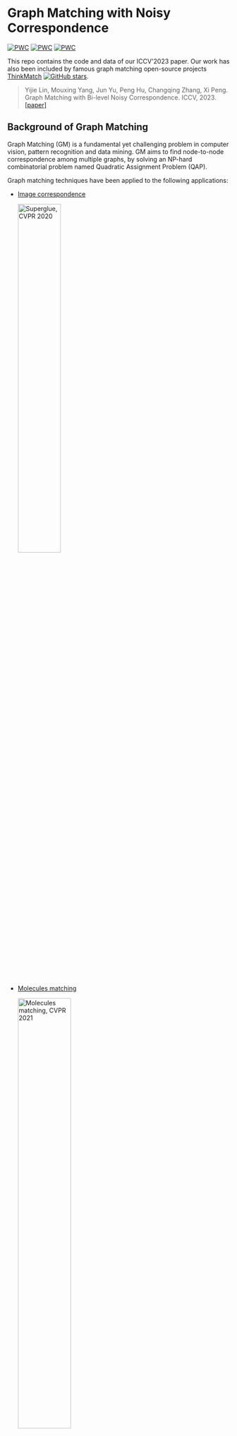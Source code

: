 # Graph Matching with Noisy Correspondence

[![PWC](https://img.shields.io/endpoint.svg?url=https://paperswithcode.com/badge/graph-matching-with-bi-level-noisy/graph-matching-on-pascal-voc)](https://paperswithcode.com/sota/graph-matching-on-pascal-voc?p=graph-matching-with-bi-level-noisy)
[![PWC](https://img.shields.io/endpoint.svg?url=https://paperswithcode.com/badge/graph-matching-with-bi-level-noisy/graph-matching-on-spair-71k)](https://paperswithcode.com/sota/graph-matching-on-spair-71k?p=graph-matching-with-bi-level-noisy)
[![PWC](https://img.shields.io/endpoint.svg?url=https://paperswithcode.com/badge/graph-matching-with-bi-level-noisy/graph-matching-on-willow-object-class)](https://paperswithcode.com/sota/graph-matching-on-willow-object-class?p=graph-matching-with-bi-level-noisy)


This repo contains the code and data of our ICCV'2023 paper. Our work has also been included by famous graph matching open-source projects [ThinkMatch](https://github.com/Thinklab-SJTU/ThinkMatch) 
[![GitHub stars](https://img.shields.io/github/stars/Thinklab-SJTU/ThinkMatch.svg?style=social&label=Star&maxAge=8640)](https://GitHub.com/Thinklab-SJTU/ThinkMatch/). 
> Yijie Lin, Mouxing Yang, Jun Yu, Peng Hu, Changqing Zhang, Xi Peng. Graph Matching with Bi-level Noisy Correspondence. ICCV, 2023.  [[paper]](https://arxiv.org/pdf/2212.04085.pdf) 





## Background of Graph Matching
Graph Matching (GM) is a fundamental yet challenging problem in computer vision, pattern recognition and data mining. GM aims to find node-to-node correspondence among multiple graphs, by solving an NP-hard combinatorial problem named Quadratic Assignment Problem (QAP).

Graph matching techniques have been applied to the following applications:

* [Image correspondence](https://arxiv.org/pdf/1911.11763.pdf)
  
  <img src="https://thinkmatch.readthedocs.io/en/latest/_images/superglue.png" alt="Superglue, CVPR 2020" width="45%">

* [Molecules matching](https://openaccess.thecvf.com/content/CVPR2021/papers/Wang_Combinatorial_Learning_of_Graph_Edit_Distance_via_Dynamic_Embedding_CVPR_2021_paper.pdf)

  <img src="https://thinkmatch.readthedocs.io/en/latest/_images/molecules.png" alt="Molecules matching, CVPR 2021" width="50%">

* and more...

## Introduction to Noisy Correspondence

In this paper, we introduce a novel and widely existing problem in graph matching (GM) and focus on the scenario of visual image keypoint matching. 
As shown below, the inaccurate annotations will inevitably lead to **Bi-level Noisy Correspondence (BNC)** problem. 
Due to the poor recognizability and viewpoint differences between images, it is inevitable to inaccurately annotate some keypoints with offset and confusion, leading to the mismatch between two associated nodes (NNC). The noisy node-to-node correspondence will further contaminate the edge-to-edge correspondence (ENC).

<img src="https://github.com/Lin-Yijie/Graph-Matching-Networks/blob/main/COMMON/docs/images/nc_example.png" alt="COMMON, ICCV 2023" width="80%">




## Get Started

### Docker (RECOMMENDED)

Some of the module needs C++ supporting and we highly encouraged to directly use the docker environment. Get the recommended docker image by
```bash
docker pull runzhongwang/thinkmatch:torch1.10.0-cuda11.3-cudnn8-pyg2.0.3-pygmtools0.3.8
docker run --gpus all --name thinkmatch -p 10000:22 -it runzhongwang/thinkmatch:torch1.10.0-cuda11.3-cudnn8-pyg2.0.3-pygmtools0.3.8
pip install ortools==9.4.1874
```

Note we train our model on a single 3090 GPU. The training time is about 9 hours for Pascal VOC and 4 hours for Spair71k.


### Manual configuration (for Ubuntu, NOT RECOMMENDED)
The below python environment is provided by [ThinkMatch](https://github.com/Thinklab-SJTU/ThinkMatch) and we do not guarantee the integrity.

1. Install and configure Pytorch 1.6 (with GPU support). 
1. Install ninja-build: ``apt-get install ninja-build``
1. Install python packages: 
    ```bash
    pip install tensorboardX scipy easydict pyyaml xlrd xlwt pynvml pygmtools
   ```
1. Install building tools for LPMP: 
    ```bash
    apt-get install -y findutils libhdf5-serial-dev git wget libssl-dev
    
    wget https://github.com/Kitware/CMake/releases/download/v3.19.1/cmake-3.19.1.tar.gz && tar zxvf cmake-3.19.1.tar.gz
    cd cmake-3.19.1 && ./bootstrap && make && make install
    ```

1. Install and build LPMP:
    ```bash
   python -m pip install git+https://git@github.com/rogerwwww/lpmp.git
   ```
   You may need ``gcc-9`` to successfully build LPMP. Here we provide an example installing and configuring ``gcc-9``: 
   ```bash
   apt-get update
   apt-get install -y software-properties-common
   add-apt-repository ppa:ubuntu-toolchain-r/test
   
   apt-get install -y gcc-9 g++-9
   update-alternatives --install /usr/bin/gcc gcc /usr/bin/gcc-9 60 --slave /usr/bin/g++ g++ /usr/bin/g++-9
   ```

1. Install torch-geometric:
    ```bash
    export CUDA=cu101
    export TORCH=1.6.0
    /opt/conda/bin/pip install torch-scatter==2.0.5 -f https://pytorch-geometric.com/whl/torch-${TORCH}+${CUDA}.html
    /opt/conda/bin/pip install torch-sparse==0.6.8 -f https://pytorch-geometric.com/whl/torch-${TORCH}+${CUDA}.html
    /opt/conda/bin/pip install torch-cluster==1.5.8 -f https://pytorch-geometric.com/whl/torch-${TORCH}+${CUDA}.html
    /opt/conda/bin/pip install torch-spline-conv==1.2.0 -f https://pytorch-geometric.com/whl/torch-${TORCH}+${CUDA}.html
    /opt/conda/bin/pip install torch-geometric==1.6.3
   ```

1. If you have configured ``gcc-9`` to build LPMP, be sure to switch back to ``gcc-7`` because this code repository is based on ``gcc-7``. Here is also an example:

    ```bash
    update-alternatives --remove gcc /usr/bin/gcc-9
   update-alternatives --install /usr/bin/gcc gcc /usr/bin/gcc-7 60 --slave /usr/bin/g++ g++ /usr/bin/g++-7
   ```

### Available datasets

Note: All following datasets can be automatically downloaded and unzipped by `pygmtools` in this code, but we recommend downloading the dataset yourself as it is much faster.

1. PascalVOC-Keypoint

    1. Download [VOC2011 dataset](http://host.robots.ox.ac.uk/pascal/VOC/voc2011/index.html) and make sure it looks like ``data/PascalVOC/TrainVal/VOCdevkit/VOC2011``
    
    1. Download keypoint annotation for VOC2011 from [Berkeley server](https://www2.eecs.berkeley.edu/Research/Projects/CS/vision/shape/poselets/voc2011_keypoints_Feb2012.tgz) or [google drive](https://drive.google.com/open?id=1D5o8rmnY1-DaDrgAXSygnflX5c-JyUWR) and make sure it looks like ``data/PascalVOC/annotations``
    
    1. The train/test split is available in ``data/PascalVOC/voc2011_pairs.npz``. **This file must be added manually.**

    Please cite the following papers if you use PascalVOC-Keypoint dataset:
    ```
    @article{EveringhamIJCV10,
      title={The pascal visual object classes (voc) challenge},
      author={Everingham, Mark and Van Gool, Luc and Williams, Christopher KI and Winn, John and Zisserman, Andrew},
      journal={International Journal of Computer Vision},
      volume={88},
      pages={303–338},
      year={2010}
    }
    
    @inproceedings{BourdevICCV09,
      title={Poselets: Body part detectors trained using 3d human pose annotations},
      author={Bourdev, L. and Malik, J.},
      booktitle={International Conference on Computer Vision},
      pages={1365--1372},
      year={2009},
      organization={IEEE}
    }
    ```
1. Willow-Object-Class
   
    1. Download [Willow-ObjectClass dataset](http://www.di.ens.fr/willow/research/graphlearning/WILLOW-ObjectClass_dataset.zip)
    
    1. Unzip the dataset and make sure it looks like ``data/WillowObject/WILLOW-ObjectClass``

    Please cite the following paper if you use Willow-Object-Class dataset:
    ```
    @inproceedings{ChoICCV13,
      author={Cho, Minsu and Alahari, Karteek and Ponce, Jean},
      title = {Learning Graphs to Match},
      booktitle = {International Conference on Computer Vision},
      pages={25--32},
      year={2013}
    }
    ```

1. SPair-71k

    1. Download [SPair-71k dataset](http://cvlab.postech.ac.kr/research/SPair-71k/)

    1. Unzip the dataset and make sure it looks like ``data/SPair-71k``

    Please cite the following papers if you use SPair-71k dataset:

    ```
    @article{min2019spair,
       title={SPair-71k: A Large-scale Benchmark for Semantic Correspondence},
       author={Juhong Min and Jongmin Lee and Jean Ponce and Minsu Cho},
       journal={arXiv prepreint arXiv:1908.10543},
       year={2019}
    }
    
    @InProceedings{min2019hyperpixel, 
       title={Hyperpixel Flow: Semantic Correspondence with Multi-layer Neural Features},
       author={Juhong Min and Jongmin Lee and Jean Ponce and Minsu Cho},
       booktitle={ICCV},
       year={2019}
    }
    ```
For more information, please see [pygmtools](https://pypi.org/project/pygmtools/).

## Run the Experiment


Run training and evaluation
```bash
python train_eval.py --cfg path/to/your/yaml
```

and replace ``path/to/your/yaml`` by path to your configuration file, e.g.
```bash
python train_eval.py --cfg experiments/vgg16_common_willow.yaml
```

Default configuration files are stored in``experiments/`` and you are welcomed to try your own configurations.

### File Organization

```
├── experiments
│   the hyperparameter setting of experiments
├── models
│     └── COMMON
│         the module and training pipeline of COMMON
│          ├── model.py
│          │   the implementation of training/evaluation procedures of COMMON
│          ├── model_config.py
│          │   the declaration of model hyperparameters
│          └── sconv_archs.py
│              the implementation of spline convolution (SpilneCNN) operations, the same with BBGM
├── src
│  the source code of the Graph Matching, from ThinkMatch
│      └── loss_func.py
│          the implementation of loss functions 
├── eval.py
|   evlaution script
└── train_eval.py
    training script
```




## Pretrained Models
We provides pretrained models. The model weights are available via [google drive](https://drive.google.com/drive/folders/1OdpCanr_aO5GxfC3gUXFqWXk8cZBM-nU?usp=share_link)

To use the pretrained models, firstly download the weight files, then add the following line to your yaml file:
```yaml
PRETRAINED_PATH: path/to/your/pretrained/weights
```



## Results

For benchmark results, please refer to https://paperswithcode.com/task/graph-matching and [ThinkMatch](https://github.com/Thinklab-SJTU/ThinkMatch).

### PascalVOC

| model                                                        | year | aero   | bike   | bird   | boat   | bottle | bus    | car    | cat    | chair  | cow    | table  | dog    | horse  | mbkie  | person | plant  | sheep  | sofa   | train  | tv     | mean   |
| ------------------------------------------------------------ | ---- | ------ | ------ | ------ | ------ | ------ | ------ | ------ | ------ | ------ | ------ | ------ | ------ | ------ | ------ | ------ | ------ | ------ | ------ | ------ | ------ | ------ |
| [COMMON](https://arxiv.org/pdf/2212.04085.pdf) | 2023 | 0.6560 | 0.7520 | 0.8080 | 0.7950    |0.8930 | 0.9230 | 0.9010 | 0.8180 | 0.6160 | 0.8070| 0.9500 | 0.8200 |    0.8160    | 0.7950 | 0.6660 |    0.9890 | 0.7890 | 0.8090 | 0.9930 |    0.9380 | 0.8270 |  

### Willow Object Class

| model                                                        | year | remark          | Car    | Duck   | Face   | Motorbike | Winebottle | mean   |
| ------------------------------------------------------------ | ---- | --------------- | ------ | ------ | ------ | --------- | ---------- | ------ |
| [COMMON](https://arxiv.org/pdf/2212.04085.pdf) | 2023 | -             | 0.9760 | 0.9820 | 1.0000 | 1.0000 | 0.9960     | 0.9910 |

### SPair-71k

| model                                                        | year | aero   | bike   | bird   | boat   | bottle | bus    | car    | cat    | chair  | cow    | dog    | horse  | mtbike | person | plant  | sheep  | train  | tv     | mean   |
| ------------------------------------------------------------ | ---- | ------ | ------ | ------ | ------ | ------ | ------ | ------ | ------ | ------ | ------ | ------ | ------ | ------ | ------ | ------ | ------ | ------ | ------ | ------ |
| [COMMON](https://arxiv.org/pdf/2212.04085.pdf)    | 2023 | 0.7730 | 0.6820 | 0.9200 | 0.7950 | 0.7040 | 0.9750 | 0.9160 | 0.8250 | 0.7220 | 0.8800 | 0.8000| 0.7410 | 0.8340 | 0.8280 | 0.9990 | 0.8440 | 0.9820 | 0.9980| 0.8450 |

## Credits and Citation
Please cite the following paper if you use this model in your research:
```
@article{lin2023graph,
  title={Graph Matching with Bi-level Noisy Correspondence},
  author={Lin, Yijie and Yang, Mouxing and Yu, Jun and Hu, Peng and Zhang, Changqing and Peng, Xi},
  journal={IEEE International Conference on Computer Vision},
  year={2023}
}
```

## Acknowledgement
This repo is built upon the framework of [ThinkMatch](https://github.com/Thinklab-SJTU/ThinkMatch) and the network structure of [BBGM](https://www.ecva.net/papers/eccv_2020/papers_ECCV/papers/123730409.pdf), thanks for their excellent work!

